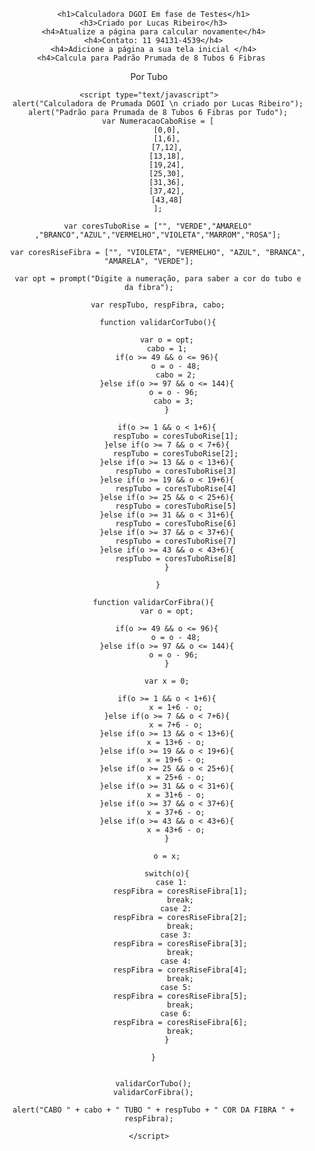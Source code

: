 <html>

<head></head>

<body>
 <center>
      
      <h1>Calculadora DGOI Em fase de Testes</h1>
      <h3>Criado por Lucas Ribeiro</h3>
      <h4>Atualize a página para calcular novamente</h4>
      <h4>Contato: 11 94131-4539</h4>
      <h4>Adicione a página a sua tela inicial </h4>
      <h4>Calcula para Padrão Prumada de 8 Tubos 6 Fibras 
Por Tubo</h4>

    <script type="text/javascript">
        alert("Calculadora de Prumada DGOI \n criado por Lucas Ribeiro");
        alert("Padrão para Prumada de 8 Tubos 6 Fibras por Tudo");
        var NumeracaoCaboRise = [
            [0,0],
            [1,6],
            [7,12],
            [13,18],
            [19,24],
            [25,30],
            [31,36],
            [37,42],
            [43,48]
        ];

        var coresTuboRise = ["", "VERDE","AMARELO"
        ,"BRANCO","AZUL","VERMELHO","VIOLETA","MARROM","ROSA"];

        var coresRiseFibra = ["", "VIOLETA", "VERMELHO", "AZUL", "BRANCA", "AMARELA", "VERDE"];

        var opt = prompt("Digite a numeração, para saber a cor do tubo e da fibra");

        var respTubo, respFibra, cabo;

        function validarCorTubo(){
            
            var o = opt;
            cabo = 1;
            if(o >= 49 && o <= 96){
                o = o - 48;
                cabo = 2;
            }else if(o >= 97 && o <= 144){
               o = o - 96;
               cabo = 3;
            }

            if(o >= 1 && o < 1+6){
                respTubo = coresTuboRise[1];
            }else if(o >= 7 && o < 7+6){
                respTubo = coresTuboRise[2];
            }else if(o >= 13 && o < 13+6){
                respTubo = coresTuboRise[3]
            }else if(o >= 19 && o < 19+6){
                respTubo = coresTuboRise[4]
            }else if(o >= 25 && o < 25+6){
                respTubo = coresTuboRise[5]
            }else if(o >= 31 && o < 31+6){
                respTubo = coresTuboRise[6]
            }else if(o >= 37 && o < 37+6){
                respTubo = coresTuboRise[7]
            }else if(o >= 43 && o < 43+6){
                respTubo = coresTuboRise[8]
            }
                        
        }

      function validarCorFibra(){
            var o = opt;
            
            if(o >= 49 && o <= 96){
                o = o - 48;
            }else if(o >= 97 && o <= 144){
               o = o - 96;
            }
            
            var x = 0;
            
            if(o >= 1 && o < 1+6){
                x = 1+6 - o;
            }else if(o >= 7 && o < 7+6){
                x = 7+6 - o;
            }else if(o >= 13 && o < 13+6){
                x = 13+6 - o;
            }else if(o >= 19 && o < 19+6){
                x = 19+6 - o;
            }else if(o >= 25 && o < 25+6){
                x = 25+6 - o;
            }else if(o >= 31 && o < 31+6){
                x = 31+6 - o;
            }else if(o >= 37 && o < 37+6){
                x = 37+6 - o;
            }else if(o >= 43 && o < 43+6){
                x = 43+6 - o;
            }
            
            o = x;
            
            switch(o){
              case 1:
                  respFibra = coresRiseFibra[1];
                  break;
                case 2:
                  respFibra = coresRiseFibra[2];
                  break;
                case 3:
                  respFibra = coresRiseFibra[3];
                  break;
                case 4:
                  respFibra = coresRiseFibra[4];
                  break;
                case 5:
                  respFibra = coresRiseFibra[5];
                  break;
                case 6:
                  respFibra = coresRiseFibra[6];
                  break;
            }
            
      }


      validarCorTubo();
      validarCorFibra();

      alert("CABO " + cabo + " TUBO " + respTubo + " COR DA FIBRA " + respFibra);

    </script>

</body>

</html>
